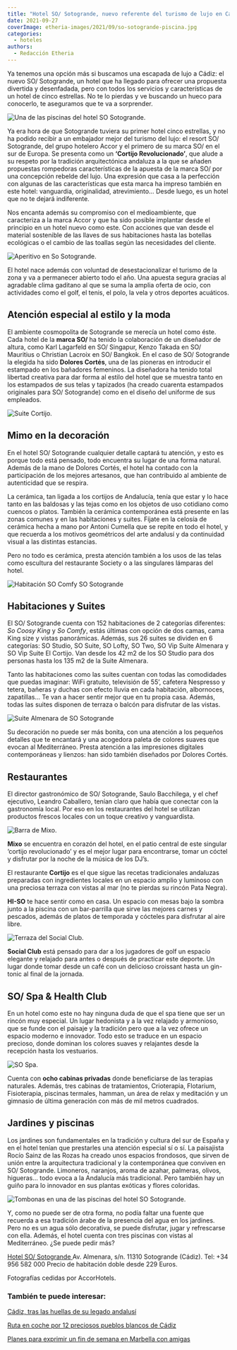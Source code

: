 ```yaml
---
title: "Hotel SO/ Sotogrande, nuevo referente del turismo de lujo en Cádiz"
date: 2021-09-27
coverImage: etheria-images/2021/09/so-sotogrande-piscina.jpg
categories: 
  - hoteles
authors: 
  - Redacción Etheria
---
```


Ya tenemos una opción más si buscamos una escapada de lujo a Cádiz: el nuevo SO/ Sotogrande, un hotel que ha llegado para ofrecer una propuesta divertida y desenfadada, pero con todos los servicios y características de un hotel de cinco estrellas. No te lo pierdas y ve buscando un hueco para conocerlo, te aseguramos que te va a sorprender.

![Una de las piscinas del hotel SO Sotogrande.](etheria-images/2021/09/so-sotogrande-piscina.jpg "Una de las piscinas del hotel SO Sotogrande.")

Ya era hora de que Sotogrande tuviera su primer hotel cinco estrellas, y no ha podido 
recibir a un embajador mejor del turismo del lujo: el resort SO/ Sotogrande, del grupo 
hotelero Accor y el primero de su marca SO/ en el sur de Europa. Se presenta como un 
**‘Cortijo Revolucionado’**, que alude a su respeto por la tradición arquitectónica 
andaluza a la que se añaden propuestas rompedoras características de la apuesta de la 
marca SO/ por una concepción rebelde del lujo. Una expresión que casa a la perfección 
con algunas de las características que esta marca ha impreso también en este hotel: 
vanguardia, originalidad, atrevimiento… Desde luego, es un hotel que no te dejará 
indiferente. 

Nos encanta además su compromiso con el medioambiente, que caracteriza a la marca Accor 
y que ha sido posible implantar desde el principio en un hotel nuevo como este. Con 
acciones que van desde el material sostenible de las llaves de sus habitaciones hasta 
las botellas ecológicas o el cambio de las toallas según las necesidades del cliente. 

![Aperitivo en So Sotogrande.](etheria-images/2021/09/SO-sotogrande-aperitivo.jpg "Aperitivo en So Sotogrande.")

El hotel nace además con voluntad de desestacionalizar el turismo de la zona y va a 
permanecer abierto todo el año. Una apuesta segura gracias al agradable clima gaditano 
al que se suma la amplia oferta de ocio, con actividades como el golf, el tenis, el 
polo, la vela y otros deportes acuáticos. 

## Atención especial al estilo y la moda

El ambiente cosmopolita de Sotogrande se merecía un hotel como éste. Cada hotel de la 
**marca SO/** ha tenido la colaboración de un diseñador de altura, como Karl Lagarfeld 
en SO/ Singapur, Kenzo Takada en SO/ Mauritius o Christian Lacroix en SO/ Bangkok. En el 
caso de SO/ Sotogrande la elegida ha sido **Dolores Cortés**, una de las pioneras en 
introducir el estampado en los bañadores femeninos. La diseñadora ha tenido total 
libertad creativa para dar forma al estilo del hotel que se muestra tanto en los 
estampados de sus telas y tapizados (ha creado cuarenta estampados originales para SO/ 
Sotogrande) como en el diseño del uniforme de sus empleados. 

![Suite Cortijo.](etheria-images/2021/09/so-sotogrande-suite-cortijo.jpg "Detalle de la Suite Cortijo.")

## Mimo en la decoración

En el hotel SO/ Sotogrande cualquier detalle captará tu atención, y esto es porque todo 
está pensado, todo encuentra su lugar de una forma natural. Además de la mano de Dolores 
Cortés, el hotel ha contado con la participación de los mejores artesanos, que han 
contribuido al ambiente de autenticidad que se respira. 

La cerámica, tan ligada a los cortijos de Andalucía, tenía que estar y lo hace tanto en 
las baldosas y las tejas como en los objetos de uso cotidiano como cuencos o platos. 
También la cerámica contemporánea está presente en las zonas comunes y en las 
habitaciones y suites. Fíjate en la celosía de cerámica hecha a mano por Antoni Cumella 
que se repite en todo el hotel, y que recuerda a los motivos geométricos del arte 
andalusí y da continuidad visual a las distintas estancias. 

Pero no todo es cerámica, presta atención también a los usos de las telas como escultura 
del restaurante Society o a las singulares lámparas del hotel. 

![Habitación SO Comfy SO Sotogrande](etheria-images/2021/09/so-sotogrande-habitacion-so-comfy.jpg "Habitación SO Comfy.")

## Habitaciones y Suites

El SO/ Sotogrande cuenta con 152 habitaciones de 2 categorías diferentes: _So Coosy 
King_ y _So Comfy_, estás últimas con opción de dos camas, cama King size y vistas 
panorámicas. Además, sus 26 suites se dividen en 6 categorías: SO Studio, SO Suite, SO 
Lofty, SO Two, SO Vip Suite Almenara y SO Vip Suite El Cortijo. Van desde los 42 m2 de 
los SO Studio para dos personas hasta los 135 m2 de la Suite Almenara. 

Tanto las habitaciones como las suites cuentan con todas las comodidades que puedas 
imaginar: WiFi gratuito, televisión de 55’, cafetera Nespresso y tetera, bañeras y 
duchas con efecto lluvia en cada habitación, albornoces, zapatillas… Te van a hacer 
sentir mejor que en tu propia casa. Además, todas las suites disponen de terraza o 
balcón para disfrutar de las vistas. 

![Suite Almenara de SO Sotogrande](etheria-images/2021/09/so-sotogrande-suite.jpg "Suite Almenara.")

Su decoración no puede ser más bonita, con una atención a los pequeños detalles que te 
encantará y una acogedora paleta de colores suaves que evocan al Mediterráneo. Presta 
atención a las impresiones digitales contemporáneas y lienzos: han sido también 
diseñados por Dolores Cortés. 

## Restaurantes

El director gastronómico de SO/ Sotogrande, Saulo Bacchilega, y el chef ejecutivo, 
Leandro Caballero, tenían claro que había que conectar con la gastronomía local. Por eso 
en los restaurantes del hotel se utilizan productos frescos locales con un toque 
creativo y vanguardista. 

![Barra de Mixo.](etheria-images/2021/09/so-sotogrande-MiXo.jpg "Barra de Mixo.")

**Mixo** se encuentra en corazón del hotel, en el patio central de este singular 
‘cortijo revolucionado’ y es el mejor lugar para encontrarse, tomar un cóctel y 
disfrutar por la noche de la música de los DJ’s. 

El restaurante **Cortijo** es el que sigue las recetas tradicionales andaluzas 
preparadas con ingredientes locales en un espacio amplio y luminoso con una preciosa 
terraza con vistas al mar (no te pierdas su rincón Pata Negra). 

**HI-SO** te hace sentir como en casa. Un espacio con mesas bajo la sombra junto a la 
piscina con un bar-parrilla que sirve las mejores carnes y pescados, además de platos de 
temporada y cócteles para disfrutar al aire libre. 

![Terraza del Social Club.](etheria-images/2021/09/social-club-terraza.jpg "Terraza del Social Club.")

**Social Club** está pensado para dar a los jugadores de golf un espacio elegante y 
relajado para antes o después de practicar este deporte. Un lugar donde tomar desde un 
café con un delicioso croissant hasta un gin-tonic al final de la jornada. 

## SO/ Spa & Health Club

En un hotel como este no hay ninguna duda de que el spa tiene que ser un rincón muy 
especial. Un lugar hedonista y a la vez relajado y armonioso, que se funde con el 
paisaje y la tradición pero que a la vez ofrece un espacio moderno e innovador. Todo 
esto se traduce en un espacio precioso, donde dominan los colores suaves y relajantes 
desde la recepción hasta los vestuarios. 

![SO Spa.](etheria-images/2021/09/So-sotogrande-spa.jpg "SO Spa.")

Cuenta con **ocho cabinas privadas** donde beneficiarse de las terapias naturales. 
Además, tres cabinas de tratamientos, Crioterapia, Flotarium, Fisioterapia, piscinas 
termales, hamman, un área de relax y meditación y un gimnasio de última generación con 
más de mil metros cuadrados. 

## Jardines y piscinas

Los jardines son fundamentales en la tradición y cultura del sur de España y en el hotel 
tenían que prestarles una atención especial sí o sí. La paisajista Rocío Sainz de las 
Rozas ha creado unos espacios frondosos, que sirven de unión entre la arquitectura 
tradicional y la contemporánea que conviven en SO/ Sotogrande. Limoneros, naranjos, 
aroma de azahar, palmeras, olivos, higueras… todo evoca a la Andalucía más tradicional. 
Pero también hay un guiño para lo innovador en sus plantas exóticas y flores coloridas. 

![Tombonas en una de las piscinas del hotel SO Sotogrande.](etheria-images/2021/09/so-sotogrande-piscina-hamacas.jpg "Tombonas en una de las piscinas del hotel SO Sotogrande.")

Y, como no puede ser de otra forma, no podía faltar una fuente que recuerda a esa 
tradición árabe de la presencia del agua en los jardines. Pero no es un agua sólo 
decorativa, se puede disfrutar, jugar y refrescarse con ella. Además, el hotel cuenta 
con tres piscinas con vistas al Mediterráneo. ¿Se puede pedir más? 

[Hotel SO/ Sotogrande ](https://www.so-sotogrande.com/es/)Av. Almenara, s/n. 11310 
Sotogrande (Cádiz). Tel: +34 956 582 000 Precio de habitación doble desde 229 Euros. 

Fotografías cedidas por AccorHotels. 

### También te puede interesar:

[Cádiz, tras las huellas de su legado 
andalusí](https://etheriamagazine.com/2019/05/20/viajar-con-amigas-que-hacer-en-cadiz/) 

[Ruta en coche por 12 preciosos pueblos blancos de 
Cádiz](https://etheriamagazine.com/2018/11/02/ruta-por-los-pueblos-blancos-de-cadiz/) 

[Planes para exprimir un fin de semana en Marbella con 
amigas](https://etheriamagazine.com/2019/06/11/guia-practica-para-exprimir-marbella-con-amigas-en-un-fin-de-semana/)
